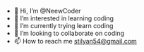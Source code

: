 - 👋 Hi, I’m @NeewCoder
- 👀 I’m interested in learning coding
- 🌱 I’m currently trying learn coding
- 💞️ I’m looking to collaborate on coding
- 📫 How to reach me stilyan54@gmail.com

<!---
NeewCoder/NeewCoder is a ✨ special ✨ repository because its `README.md` (this file) appears on your GitHub profile.
You can click the Preview link to take a look at your changes.
--->
